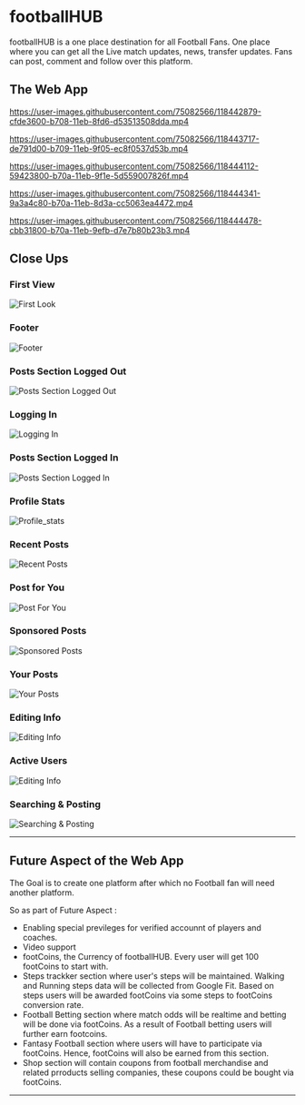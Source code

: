 # footballHUB 
footballHUB is a one place destination for all Football Fans. One place where you can get all the Live match updates, news, transfer updates. Fans can post, comment and follow over this platform. 

## The Web App 
https://user-images.githubusercontent.com/75082566/118442879-cfde3600-b708-11eb-8fd6-d53513508dda.mp4

https://user-images.githubusercontent.com/75082566/118443717-de791d00-b709-11eb-9f05-ec8f0537d53b.mp4

https://user-images.githubusercontent.com/75082566/118444112-59423800-b70a-11eb-9f1e-5d559007826f.mp4

https://user-images.githubusercontent.com/75082566/118444341-9a3a4c80-b70a-11eb-8d3a-cc5063ea4472.mp4

https://user-images.githubusercontent.com/75082566/118444478-cbb31800-b70a-11eb-9efb-d7e7b80b23b3.mp4



## Close Ups
### First View 
![First Look](assets/presentation/First_view.png)
### Footer
![Footer](assets/presentation/Footer.png)
### Posts Section Logged Out
![Posts Section Logged Out](assets/presentation/post_logged_out.png)
### Logging In
![Logging In](assets/presentation/logging_in.png)
### Posts Section Logged In
![Posts Section Logged In](assets/presentation/post_logged_in.png)
### Profile Stats
![Profile_stats](assets/presentation/profile_stats.png)
### Recent Posts
![Recent Posts](assets/presentation/recent_posts.png)
### Post for You
![Post For You](assets/presentation/post_for_you.png)
### Sponsored Posts
![Sponsored Posts](assets/presentation/sponsored_posts.png)
### Your Posts
![Your Posts](assets/presentation/yourPosts.png)
### Editing Info
![Editing Info](assets/presentation/editing_info.png)
### Active Users
![Editing Info](assets/presentation/activeUsers.png)
### Searching & Posting
![Searching & Posting](assets/presentation/searching_posting.png)

---
## Future Aspect of the Web App
<p>The Goal is to create one platform after which no Football fan will need another platform.</p> 
So as part of Future Aspect :

- Enabling special previleges for verified accounnt of players and coaches.
- Video support
- footCoins, the Currency of footballHUB. Every user will get 100 footCoins to start with.
- Steps trackker section where user's steps will be maintained. Walking and Running steps data will be collected from Google Fit. Based on steps users will be awarded footCoins via some steps to footCoins conversion rate. 
- Football Betting section where match odds will be realtime and betting will be done via footCoins. As a result of Football betting users will further earn footcoins.
- Fantasy Football section where users will have to participate via footCoins. Hence, footCoins will also be earned from this section.  
- Shop section will contain coupons from football merchandise and related prroducts selling companies, these coupons could be bought via footCoins. 

---

